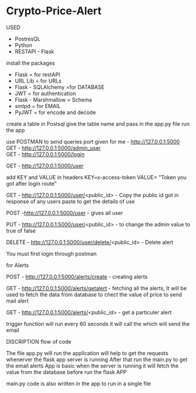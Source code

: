 # Crypto-Price-Alert

USED 
- PostresQL
- Python
- RESTAPI - Flask

install the packages


- Flask  = for restAPI
- URL Lib  = for URLs
- Flask - SQLAlchemy =for DATABASE 
- JWT  = for authentication
- Flask - Marshmallow = Schema
- smtpd = for EMAIL
- PyJWT = for encode and decode




create a table in Postsql give the table name and pass in the app.py file
run the app

use POSTMAN to send queries 
port given for me - http://127.0.0.1:5000<br>
GET - http://127.0.0.1:5000/admin_user<br>
GET - http://127.0.0.1:5000/login

GET - http://127.0.0.1:5000/user

add KEY  and VALUE in headers KEY=x-access-token VALUE= "Token you got after login route"

GET - http://127.0.0.1:5000/user/<public_id> - Copy the public id got in response of any users paste to get the details of use

POST -http://127.0.0.1:5000/user - gives all user

PUT -  http://127.0.0.1:5000/user/<public_id> - to change the admin value to true of false

DELETE - http://127.0.0.1:5000/user/delete/<public_id> - Delete alert
 
 
You must first login through postman 


for Alerts 

POST - http://127.0.0.1:5000/alerts/create - creating alerts

GET - http://127.0.0.1:5000/alerts/getalert - fetching all the alerts, It will be used to fetch the data from database to chect the value of price to send mail alert

GET - http://127.0.0.1:5000/alerts/<public_id> - get a particuler alert 



trigger function will run every 60 seconds it will call the which will send the email


DISCRIPTION flow of code



The file app.py will run the application will help to get the requests whenerver the flask app server is running 
After that run the main.py to get the email alerts
App is basic when the server is running it will fetch the value from the database
before run the flask APP

main.py code is also written in the app to run in a single file


